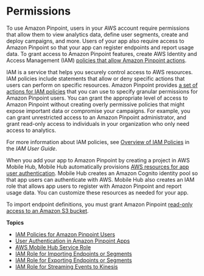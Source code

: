 # Permissions<a name="permissions"></a>

To use Amazon Pinpoint, users in your AWS account require permissions that allow them to view analytics data, define user segments, create and deploy campaigns, and more\. Users of your app also require access to Amazon Pinpoint so that your app can register endpoints and report usage data\. To grant access to Amazon Pinpoint features, create AWS Identity and Access Management \(IAM\) [policies that allow Amazon Pinpoint actions](permissions-actions.md)\.

IAM is a service that helps you securely control access to AWS resources\. IAM policies include statements that allow or deny specific actions that users can perform on specific resources\. Amazon Pinpoint provides [a set of actions for IAM policies](permissions-actions.md#permissions-actions-apiactions) that you can use to specify granular permissions for Amazon Pinpoint users\. You can grant the appropriate level of access to Amazon Pinpoint without creating overly permissive policies that might expose important data or compromise your campaigns\. For example, you can grant unrestricted access to an Amazon Pinpoint administrator, and grant read\-only access to individuals in your organization who only need access to analytics\.

For more information about IAM policies, see [Overview of IAM Policies](http://docs.aws.amazon.com/IAM/latest/UserGuide/access_policies.html) in the *IAM User Guide*\.

When you add your app to Amazon Pinpoint by creating a project in AWS Mobile Hub, Mobile Hub automatically provisions [AWS resources for app user authentication](permissions-authentication.md)\. Mobile Hub creates an Amazon Cognito identity pool so that app users can authenticate with AWS\. Mobile Hub also creates an IAM role that allows app users to register with Amazon Pinpoint and report usage data\. You can customize these resources as needed for your app\.

To import endpoint definitions, you must grant Amazon Pinpoint [read\-only access to an Amazon S3 bucket](permissions-import-segment.md)\.  

**Topics**
+ [IAM Policies for Amazon Pinpoint Users](permissions-actions.md)
+ [User Authentication in Amazon Pinpoint Apps](permissions-authentication.md)
+ [AWS Mobile Hub Service Role](permissions-mobilehub.md)
+ [IAM Role for Importing Endpoints or Segments](permissions-import-segment.md)
+ [IAM Role for Exporting Endpoints or Segments](permissions-export-endpoints.md)
+ [IAM Role for Streaming Events to Kinesis](permissions-streams.md)